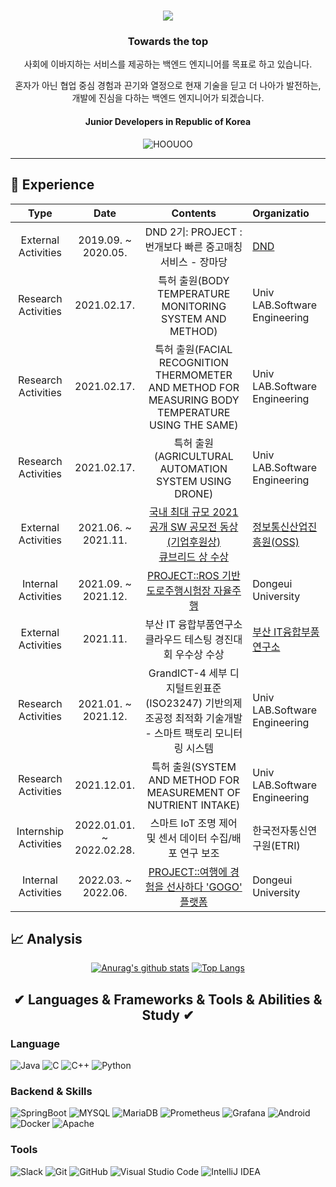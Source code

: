 <!--![header](https://capsule-render.vercel.app/api?type=waving&color=auto&height=200&section=header&text=PARK%20SUNO%20HO&fontSize=90&animation=twinkling&fontColor=c9d1d9)--> 
<h1 align="center">
  <a href="https://git.io/typing-svg">
    <img src = "https://readme-typing-svg.herokuapp.com?size=30&center=true&vCenter=true&lines=I'm+Park+Sungho+%F0%9F%91%8B;">
  </a>
</h1>
<h3 align ="center"> Towards the top </h3>
<p align ="center"> 사회에 이바지하는 서비스를 제공하는 백엔드 엔지니어를 목표로 하고 있습니다.</p>
<p align ="center"> 혼자가 아닌 협업 중심 경험과 끈기와 열정으로 현재 기술을 딛고 더 나아가 발전하는, </br>개발에 진심을 다하는 백엔드 엔지니어가 되겠습니다. </p>
<h4 align = "center"> Junior Developers in Republic of Korea</h4>
<p align="center"> <img src="https://komarev.com/ghpvc/?username=HOOUOO&label=PROFILE+VIEWS" alt="HOOUOO"> 
<hr>

## 📆 Experience

|        Type         |          Date           |                           Contents                           | Organizatio                                                  |
| :-----------------: | :---------------------: | :----------------------------------------------------------: | :----------------------------------------------------------- |
| External Activities | 2019.09. ~</br>2020.05. |  DND 2기: PROJECT : 번개보다 빠른 중고매칭 서비스 - 장마당   | [DND](https://dnd.ac/)                                       |
| Research Activities |       2021.02.17.      | 특허 출원(BODY TEMPERATURE MONITORING SYSTEM AND<br/>METHOD) | Univ LAB.Software Engineering                                |
| Research Activities |       2021.02.17.       | 특허 출원(FACIAL RECOGNITION<br/>THERMOMETER AND METHOD FOR MEASURING BODY TEMPERATURE USING THE SAME) | Univ LAB.Software Engineering                                |
| Research Activities |       2021.02.17.    |  특허 출원(AGRICULTURAL AUTOMATION SYSTEM USING<br/>DRONE)   | Univ LAB.Software Engineering                                |
| External Activities | 2021.06. ~</br>2021.11. | [국내 최대 규모 2021 공개 SW 공모전 동상(기업후원상)<br />큐브리드  상 수상](https://github.com/Hoouoo/Everyone-Tayo) | [정보통신산업진흥원(OSS)](https://www.oss.kr/dev_competition_activities/show/1410e6c2-8939-4806-8e81-16058edba58b?page=2) |
| Internal Activities |        2021.09. ~</br>2021.12.| [PROJECT::ROS 기반 도로주행시험장 자율주행](https://github.com/Hoouoo/ROS)| Dongeui University |
| External Activities |        2021.11.         | 부산 IT 융합부품연구소 클라우드 테스팅 경진대회 우수상 수상  | [부산 IT융합부품연구소](https://www.cidi.re.kr/bbs/board.php?bo_table=notice&wr_id=72) |
| Research Activities | 2021.01. ~</br>2021.12. | GrandICT-4 세부 디지털트윈표준(ISO23247) 기반의제조공정 최적화 기술개발 - 스마트 팩토리 모니터링 시스템 | Univ LAB.Software Engineering                                |
| Research Activities |       2021.12.01.       | 특허 출원(SYSTEM AND METHOD FOR MEASUREMENT OF<br/>NUTRIENT INTAKE) | Univ LAB.Software Engineering                                |
| Internship Activities |       2022.01.01. ~</br>2022.02.28.       | 스마트 IoT 조명 제어 및 센서 데이터 수집/배포 연구 보조  | 한국전자통신연구원(ETRI)                         |
| Internal Activities |        2022.03. ~</br>2022.06.| [PROJECT::여행에 경험을 선사하다 'GOGO' 플랫폼](https://github.com/Hoouoo/Freetraveler)| Dongeui University |


## 📈 Analysis
<div align=center>
 <div>
  
  [![Anurag's github stats](https://github-readme-stats.vercel.app/api?username=Hoouoo)](https://github.com/anuraghazra/github-readme-stats)
  [![Top Langs](https://github-readme-stats.vercel.app/api/top-langs/?username=Hoouoo&layout=compact)](https://github.com/anuraghazra/github-readme-stats)
  </div>
</div>


<h2 align="center">✔ Languages & Frameworks & Tools & Abilities & Study ✔</h2>  

### Language  
![Java](https://img.shields.io/badge/Java-FE2E2E?style=flat-square&logo=Java&logoColor=white)
![C](https://img.shields.io/badge/C-A8B9CC?style=flat-square&logo=C&logoColor=white)
![C++](https://img.shields.io/badge/C++-00599C?style=flat-square&logo=C%2B%2B&logoColor=white)
![Python](https://img.shields.io/badge/Python-3776AB?style=flat-square&logo=Python&logoColor=white)

### Backend & Skills
![SpringBoot](https://img.shields.io/badge/SpringBoot-6DB33F?style=flat-square&logo=SpringBoot&logoColor=white)
![MYSQL](https://img.shields.io/badge/MySQL-4479A1?style=flat-square&logo=MySQL&logoColor=white)
![MariaDB](https://img.shields.io/badge/MariaDB-003545?style=flat-square&logo=MariaDB&logoColor=white)
![Prometheus](https://img.shields.io/badge/Prometheus-BD1C2B?style=flat-square&logo=Prometheus&logoColor=white)
![Grafana](https://img.shields.io/badge/Grafana-F46800?style=flat-square&logo=Grafana&logoColor=white)
![Android](https://img.shields.io/badge/Android-3DDC84?style=flat-square&logo=Android&logoColor=white)
![Docker](https://img.shields.io/badge/Docker-2496ED?style=flat-square&logo=Docker&logoColor=white)
![Apache](https://img.shields.io/badge/Apache-D22128?style=flat-square&logo=Apache&logoColor=white)


### Tools
![Slack](https://img.shields.io/badge/Slack-E34F26?style=flat-square&logo=HTML5&logoColor=white)
![Git](https://img.shields.io/badge/Git-F05032?style=flat-square&logo=Git&logoColor=white)
![GitHub](https://img.shields.io/badge/GitHub-FFFFFF?style=flat-square&logo=GitHub&logoColor=black)
![Visual Studio Code](https://img.shields.io/badge/Visual_Studio_Code-007ACC?style=flat-square&logo=Visual-Studio-Code&logoColor=white)
![IntelliJ IDEA](https://img.shields.io/badge/IntelliJ_IDEA-E34F26?style=flat-square&logo=IntelliJ-IDEA&logoColor=white)



<!--|Type|Date|Contents|Organization|
|Student|2017.03 ~ 2023.2|Department of Computer Software Engineering|Dongeui University| -->
<!--h2 align="center"> Todo💦 </h2>  
<img src="https://img.shields.io/badge/React-61DAFB?style=flat-square&logo=React&logoColor=white" /-->

<!--
**Hoouoo/Hoouoo** is a ✨ _special_ ✨ repository because its `README.md` (this file) appears on your GitHub profile.

Here are some ideas to get you started:

- 🔭 I’m currently working on ...
- 🌱 I’m currently learning ...
- 👯 I’m looking to collaborate on ...
- 🤔 I’m looking for help with ...
- 💬 Ask me about ...
- 📫 How to reach me: ...
- 😄 Pronouns: ...
- ⚡ Fun fact: ...
-->
